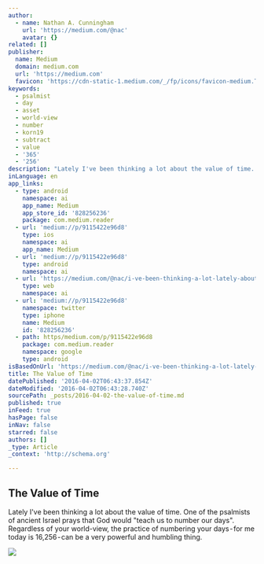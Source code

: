 ```yaml
---
author:
  - name: Nathan A. Cunningham
    url: 'https://medium.com/@nac'
    avatar: {}
related: []
publisher:
  name: Medium
  domain: medium.com
  url: 'https://medium.com'
  favicon: 'https://cdn-static-1.medium.com/_/fp/icons/favicon-medium.TAS6uQ-Y7kcKgi0xjcYHXw.ico'
keywords:
  - psalmist
  - day
  - asset
  - world-view
  - number
  - korn19
  - subtract
  - value
  - '365'
  - '256'
description: "Lately I've been thinking a lot about the value of time. One of the psalmists of ancient Israel prays that God would \"teach us to number our days\". Regardless of your world-view, the practice of numbering your days - for me today is 16,256 - can be a very powerful and humbling thing."
inLanguage: en
app_links:
  - type: android
    namespace: ai
    app_name: Medium
    app_store_id: '828256236'
    package: com.medium.reader
  - url: 'medium://p/9115422e96d8'
    type: ios
    namespace: ai
    app_name: Medium
  - url: 'medium://p/9115422e96d8'
    type: android
    namespace: ai
  - url: 'https://medium.com/@nac/i-ve-been-thinking-a-lot-lately-about-the-value-of-time-9115422e96d8'
    type: web
    namespace: ai
  - url: 'medium://p/9115422e96d8'
    namespace: twitter
    type: iphone
    name: Medium
    id: '828256236'
  - path: https/medium.com/p/9115422e96d8
    package: com.medium.reader
    namespace: google
    type: android
isBasedOnUrl: 'https://medium.com/@nac/i-ve-been-thinking-a-lot-lately-about-the-value-of-time-9115422e96d8#.22rotxp9k'
title: The Value of Time
datePublished: '2016-04-02T06:43:37.854Z'
dateModified: '2016-04-02T06:43:28.740Z'
sourcePath: _posts/2016-04-02-the-value-of-time.md
published: true
inFeed: true
hasPage: false
inNav: false
starred: false
authors: []
_type: Article
_context: 'http://schema.org'

---
```

<article style=""><h1>The Value of Time</h1><p>Lately I've been thinking a lot about the value of time. One of the psalmists of ancient Israel prays that God would "teach us to number our days". Regardless of your world-view, the practice of numbering your days - for me today is 16,256 - can be a very powerful and humbling thing.</p><img src="https://cdn-images-1.medium.com/max/800/1*XkTdPgDkNTf_I5cf9-IeNQ.jpeg" /></article>